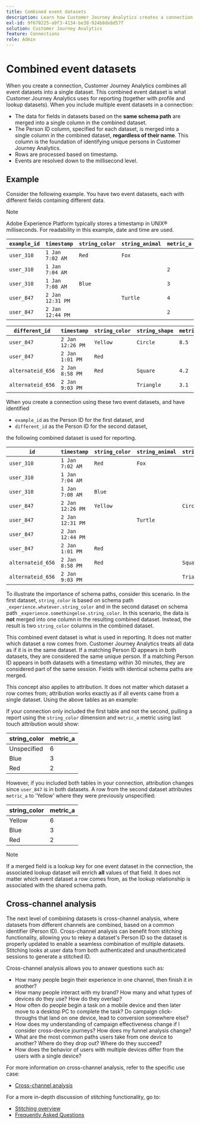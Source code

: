 ```yaml
---
title: Combined event datasets
description: Learn how Customer Journey Analytics creates a connection by combining datasets.
exl-id: 9f678225-a9f3-4134-be38-924b8de8d57f
solution: Customer Journey Analytics
feature: Connections
role: Admin
---
```


# Combined event datasets

When you create a connection, Customer Journey Analytics combines all event datasets into a single dataset. This combined event dataset is what Customer Journey Analytics uses for reporting (together with profile and lookup datasets). When you include multiple event datasets in a connection:

* The data for fields in datasets based on the **same schema path** are merged into a single column in the combined dataset.
* The Person ID column, specified for each dataset, is merged into a single column in the combined dataset, **regardless of their name**. This column is the foundation of identifying unique persons in Customer Journey Analytics.
* Rows are processed based on timestamp.
* Events are resolved down to the millisecond level.

## Example

Consider the following example. You have two event datasets, each with different fields containing different data.

>[!NOTE]
>
>Adobe Experience Platform typically stores a timestamp in UNIX&reg; milliseconds. For readability in this example, date and time are used.

| `example_id` | `timestamp` | `string_color` | `string_animal` | `metric_a` |
| --- | --- | --- | --- | --- |
| `user_310` | `1 Jan 7:02 AM` | `Red` | `Fox` | |
| `user_310` | `1 Jan 7:04 AM` | | | `2` |
| `user_310` | `1 Jan 7:08 AM` | `Blue` | | `3` |
| `user_847` | `2 Jan 12:31 PM` | | `Turtle` | `4` |
| `user_847` | `2 Jan 12:44 PM` | | | `2` |

| `different_id` | `timestamp` | `string_color` | `string_shape` | `metric_b` |
| --- | --- | --- | --- | --- |
| `user_847` | `2 Jan 12:26 PM` | `Yellow` | `Circle` | `8.5` |
| `user_847` | `2 Jan 1:01 PM` | `Red` | | |
| `alternateid_656` | `2 Jan 8:58 PM` | `Red` | `Square` | `4.2` |
| `alternateid_656` | `2 Jan 9:03 PM` | | `Triangle` | `3.1` |

When you create a connection using these two event datasets, and have identified

* `example_id` as the Person ID for the first dataset, and 
* `different_id` as the Person ID for the second dataset,
  
the following combined dataset is used for reporting.

| `id` | `timestamp` | `string_color` | `string_animal` | `string_shape` | `metric_a` | `metric_b` |
| --- | --- | --- | --- | --- | --- | --- |
| `user_310` | `1 Jan 7:02 AM` | `Red` | `Fox` | | | |
| `user_310` | `1 Jan 7:04 AM` | | | | `2` | |
| `user_310` | `1 Jan 7:08 AM` | `Blue` | | | `3` | |
| `user_847` | `2 Jan 12:26 PM` | `Yellow` | | `Circle` | | `8.5` |
| `user_847` | `2 Jan 12:31 PM` | | `Turtle` | | `4` | |
| `user_847` | `2 Jan 12:44 PM` | | | | `2` | |
| `user_847` | `2 Jan 1:01 PM` | `Red` | | | | |
| `alternateid_656` | `2 Jan 8:58 PM` | `Red` | | `Square` | | `4.2` |
| `alternateid_656` | `2 Jan 9:03 PM` | | | `Triangle` | | `3.1` |

To illustrate the importance of schema paths, consider this scenario. In the first dataset, `string_color` is based on schema path `_experience.whatever.string_color` and in the second dataset on schema path  `_experience.somethingelse.string_color`. In this scenario, the data is **not** merged into one column in the resulting combined dataset. Instead, the result is two `string_color` columns in the combined dataset.

This combined event dataset is what is used in reporting. It does not matter which dataset a row comes from. Customer Journey Analytics treats all data as if it is in the same dataset. If a matching Person ID appears in both datasets, they are considered the same unique person. If a matching Person ID appears in both datasets with a timestamp within 30 minutes, they are considered part of the same session. Fields with identical schema paths are merged.

This concept also applies to attribution. It does not matter which dataset a row comes from; attribution works exactly as if all events came from a single dataset. Using the above tables as an example:

If your connection only included the first table and not the second, pulling a report using the `string_color` dimension and `metric_a` metric using last touch attribution would show:

| string_color | metric_a |
| --- | --- |
| Unspecified | 6 |
| Blue | 3 |
| Red | 2 |

However, if you included both tables in your connection, attribution changes since `user_847` is in both datasets. A row from the second dataset attributes `metric_a` to 'Yellow' where they were previously unspecified:

| string_color | metric_a |
| --- | --- |
| Yellow | 6 |
| Blue | 3 |
| Red | 2 |

>[!NOTE]
>
>If a merged field is a lookup key for one event dataset in the connection, the associated lookup dataset will enrich **all** values of that field. It does not matter which event dataset a row comes from, as the lookup relationship is associated with the shared schema path.

## Cross-channel analysis

The next level of combining datasets is cross-channel analysis, where datasets from different channels are combined, based on a common identifier (Person ID). Cross-channel analysis can benefit from stitching functionality, allowing you to rekey a dataset's Person ID so the dataset is properly updated to enable a seamless combination of multiple datasets. Stitching looks at user data from both authenticated and unauthenticated sessions to generate a stitched ID.

Cross-channel analysis allows you to answer questions such as:

* How many people begin their experience in one channel, then finish it in another?
* How many people interact with my brand? How many and what types of devices do they use? How do they overlap?
* How often do people begin a task on a mobile device and then later move to a desktop PC to complete the task? Do campaign click-throughs that land on one device, lead to conversion somewhere else?
* How does my understanding of campaign effectiveness change if I consider cross-device journeys? How does my funnel analysis change?
* What are the most common paths users take from one device to another? Where do they drop out? Where do they succeed?
* How does the behavior of users with multiple devices differ from the users with a single device?


For more information on cross-channel analysis, refer to the specific use case:

* [Cross-channel analysis](../use-cases/cross-channel/cross-channel.md)

For a more in-depth discussion of stitching functionality, go to:

* [Stitching overview](/help/stitching/overview.md)
* [Frequently Asked Questions](/help/stitching/faq.md)

